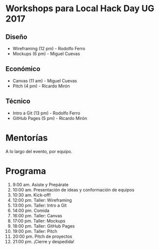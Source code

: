 # Workshops para Local Hack Day UG 2017

## Diseño

* Wireframing (12 pm) - Rodolfo Ferro
* Mockups (6 pm) - Miguel Cuevas

## Económico

* Canvas (11 am) - Miguel Cuevas
* Pitch (4 pm) - Ricardo Mirón

## Técnico

* Intro a Git (13 pm) - Rodolfo Ferro
* GitHub Pages (5 pm) - Ricardo Mirón


# Mentorías

A lo largo del evento, por equipo.


# Programa

1.  9:00 am. Asiste y Prepárate
2. 10:00 am. Presentación de ideas y conformación de equipos
3. 10:30 am. Kick-off!
4. 12:00 pm. Taller: Wireframing
5. 13:00 pm. Taller: Intro a Git
6. 14:00 pm. Comida
7. 16:00 pm. Taller: Canvas
8. 17:00 pm. Taller: Mockups
9. 18:00 pm. Taller: GitHub Pages
10. 19:00 pm. Taller: Pitch
11. 20:00 pm. Pitch de proyectos
12. 21:00 pm. ¡Cierre y despedida!
